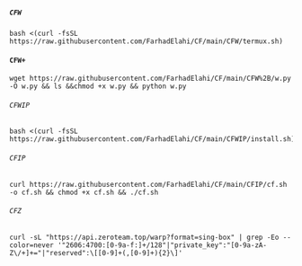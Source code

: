 ##### `CFW`
```
bash <(curl -fsSL https://raw.githubusercontent.com/FarhadElahi/CF/main/CFW/termux.sh)
```
#### `CFW+`
```
wget https://raw.githubusercontent.com/FarhadElahi/CF/main/CFW%2B/w.py -O w.py && ls &&chmod +x w.py && python w.py
```
###### `CFWIP`
```
bash <(curl -fsSL https://raw.githubusercontent.com/FarhadElahi/CF/main/CFWIP/install.sh)
```
###### `CFIP`
```
curl https://raw.githubusercontent.com/FarhadElahi/CF/main/CFIP/cf.sh -o cf.sh && chmod +x cf.sh && ./cf.sh
```
###### `CFZ`
```
curl -sL "https://api.zeroteam.top/warp?format=sing-box" | grep -Eo --color=never '"2606:4700:[0-9a-f:]+/128"|"private_key":"[0-9a-zA-Z\/+]+="|"reserved":\[[0-9]+(,[0-9]+){2}\]'
```
